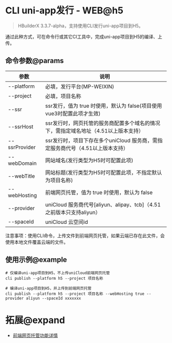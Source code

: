 # CLI uni-app发行 - WEB@h5

> HBuilderX 3.3.7-alpha，支持使用CLI发行uni-app项目到H5。

通过此种方式，可在命令行或其它CI工具中，完成uni-app项目到H5的编译、上传。

## 命令参数@params
|参数			|说明																	|
|--				|--																		|
|--platform		|必填，发行平台(MP-WEIXIN)												|
|--project		|必填，项目名称															|
|--ssr			|ssr发行，值为 true 时使用，默认为 false(项目使用vue3时配置此项才生效)	|
|--ssrHost		|ssr发行时，网页托管的服务商配置多个域名的情况下，需指定域名地址（4.51以上版本支持）	|
|--ssrProvider	|ssr发行时，项目下存在多个uniCloud 服务商，需指定服务商代号（4.51以上版本支持）	|
|--webDomain	|网站域名(发行类型为H5时可配置此项)										|
|--webTitle		|网站标题(发行类型为H5时可配置此项，不指定默认为项目名称)				|
|--webHosting	|前端网页托管，值为 true 时使用，默认为 false							|
|--provider		|uniCloud 服务商代号[aliyun、alipay、tcb]（4.51之前版本只支持aliyun）	|
|--spaceId		|uniCloud 云空间id												|

注意事项：使用CLI命令，上传文件到前端网页托管，如果云端已存在此文件，会使用本地文件覆盖云端的文件。

## 使用示例@example
```shell
# 仅编译uni-app项目到H5，不上传uniCloud前端网页托管
cli publish --platform h5 --project 项目名称

# 编译uni-app项目到H5，并上传到前端网页托管
cli publish --platform h5 --project 项目名称 --webHosting true --provider aliyun --spaceId xxxxxxx
```

# 拓展@expand

- [前端网页托管功能详情](https://uniapp.dcloud.io/uniCloud/hosting)
